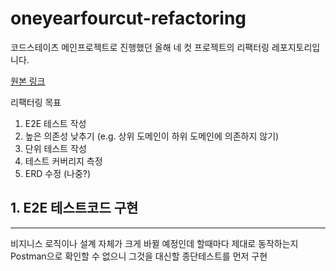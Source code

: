 # oneyearfourcut-refactoring

코드스테이츠 메인프로젝트로 진행했던 올해 네 컷 프로젝트의 리팩터링 레포지토리입니다.

[원본 링크](https://github.com/OneYearFourCut/OneYearFourCut.git)

리팩터링 목표
1. E2E 테스트 작성
2. 높은 의존성 낮추기 (e.g. 상위 도메인이 하위 도메인에 의존하지 않기)
3. 단위 테스트 작성
4. 테스트 커버리지 측정
5. ERD 수정 (나중?)

## 1. E2E 테스트코드 구현

---
비지니스 로직이나 설계 자체가 크게 바뀔 예정인데 할때마다 제대로 동작하는지 Postman으로 확인할 수 없으니 
그것을 대신할 종단테스트를 먼저 구현
